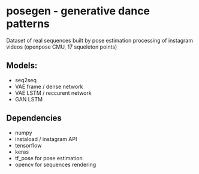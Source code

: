 # posegen - generative dance patterns

Dataset of real sequences built by pose estimation processing of instagram videos (openpose CMU, 17 squeleton points)

## Models:
- seq2seq
- VAE frame / dense network
- VAE LSTM / reccurent network
- GAN LSTM

## Dependencies
- numpy
- instaload / instagram API
- tensorflow
- keras
- tf_pose for pose estimation
- opencv for sequences rendering
